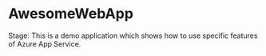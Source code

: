 # AwesomeWebApp

Stage: This is a demo application which shows how to use specific features of Azure App Service.
